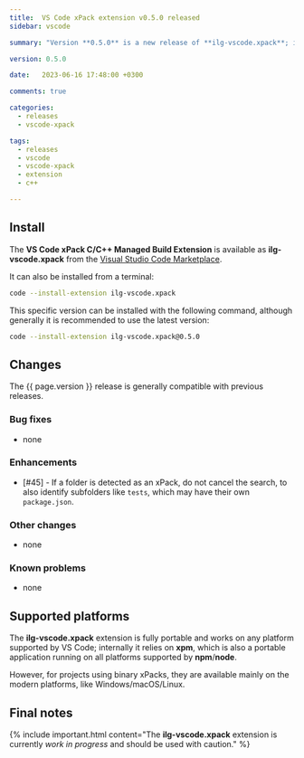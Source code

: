 ```yaml
---
title:  VS Code xPack extension v0.5.0 released
sidebar: vscode

summary: "Version **0.5.0** is a new release of **ilg-vscode.xpack**; it adds support for sub-projects (like tests)."

version: 0.5.0

date:   2023-06-16 17:48:00 +0300

comments: true

categories:
  - releases
  - vscode-xpack

tags:
  - releases
  - vscode
  - vscode-xpack
  - extension
  - c++

---
```


## Install

The **VS Code xPack C/C++ Managed Build Extension** is
available as **ilg-vscode.xpack** from the
[Visual Studio Code Marketplace](https://marketplace.visualstudio.com/items?itemName=ilg-vscode.xpack).

It can also be installed from a terminal:

```sh
code --install-extension ilg-vscode.xpack
```

This specific version can be installed with the following command,
although generally it is recommended to use the latest version:

```sh
code --install-extension ilg-vscode.xpack@0.5.0
```

## Changes

The {{ page.version }} release
is generally compatible with previous releases.

### Bug fixes

- none

### Enhancements

- [#45] - If a folder is detected as an xPack, do not cancel the search,
  to also identify subfolders like `tests`, which may have their own
  `package.json`.

### Other changes

- none

### Known problems

- none

## Supported platforms

The **ilg-vscode.xpack** extension is fully portable and works on any
platform supported by VS Code; internally it relies on **xpm**, which
is also a portable application running on all platforms supported
by **npm**/**node**.

However, for projects using binary xPacks, they are available mainly
on the modern platforms, like Windows/macOS/Linux.

## Final notes

{% include important.html content="The **ilg-vscode.xpack** extension
is currently _work in progress_ and should be used with caution." %}

